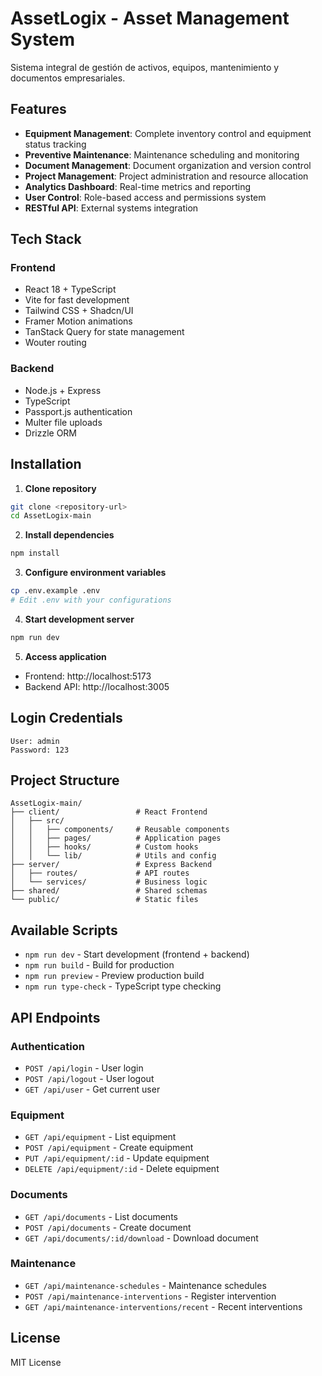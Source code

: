 # AssetLogix - Asset Management System

Sistema integral de gestión de activos, equipos, mantenimiento y documentos empresariales.

## Features

- **Equipment Management**: Complete inventory control and equipment status tracking
- **Preventive Maintenance**: Maintenance scheduling and monitoring
- **Document Management**: Document organization and version control
- **Project Management**: Project administration and resource allocation
- **Analytics Dashboard**: Real-time metrics and reporting
- **User Control**: Role-based access and permissions system
- **RESTful API**: External systems integration

## Tech Stack

### Frontend
- React 18 + TypeScript
- Vite for fast development
- Tailwind CSS + Shadcn/UI
- Framer Motion animations
- TanStack Query for state management
- Wouter routing

### Backend
- Node.js + Express
- TypeScript
- Passport.js authentication
- Multer file uploads
- Drizzle ORM

## Installation

1. **Clone repository**
```bash
git clone <repository-url>
cd AssetLogix-main
```

2. **Install dependencies**
```bash
npm install
```

3. **Configure environment variables**
```bash
cp .env.example .env
# Edit .env with your configurations
```

4. **Start development server**
```bash
npm run dev
```

5. **Access application**
- Frontend: http://localhost:5173
- Backend API: http://localhost:3005

## Login Credentials

```
User: admin
Password: 123
```

## Project Structure

```
AssetLogix-main/
├── client/                 # React Frontend
│   ├── src/
│   │   ├── components/     # Reusable components
│   │   ├── pages/          # Application pages
│   │   ├── hooks/          # Custom hooks
│   │   └── lib/            # Utils and config
├── server/                 # Express Backend
│   ├── routes/             # API routes
│   └── services/           # Business logic
├── shared/                 # Shared schemas
└── public/                 # Static files
```

## Available Scripts

- `npm run dev` - Start development (frontend + backend)
- `npm run build` - Build for production
- `npm run preview` - Preview production build
- `npm run type-check` - TypeScript type checking

## API Endpoints

### Authentication
- `POST /api/login` - User login
- `POST /api/logout` - User logout
- `GET /api/user` - Get current user

### Equipment
- `GET /api/equipment` - List equipment
- `POST /api/equipment` - Create equipment
- `PUT /api/equipment/:id` - Update equipment
- `DELETE /api/equipment/:id` - Delete equipment

### Documents
- `GET /api/documents` - List documents
- `POST /api/documents` - Create document
- `GET /api/documents/:id/download` - Download document

### Maintenance
- `GET /api/maintenance-schedules` - Maintenance schedules
- `POST /api/maintenance-interventions` - Register intervention
- `GET /api/maintenance-interventions/recent` - Recent interventions

## License

MIT License
